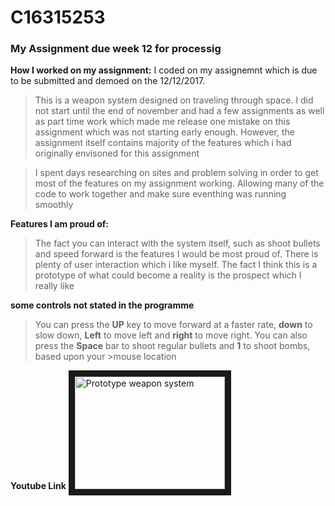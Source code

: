 # C16315253
### My Assignment due week 12 for processig
**How I worked on my assignment:**
I coded on my assignemnt which is due to be submitted and demoed on the 12/12/2017. 
>This is a weapon system designed on traveling through space. 
I did not start until the end of november and had a few assignments as well as part time work
>which made me release one mistake on this assignment which was not starting early enough.
However, the assignment itself contains majority of the features which i had originally envisoned for this assignment

>I spent days researching on sites and problem solving in order to get most of the features on my assignment working.
Allowing many of the code to work together and make sure eventhing was running smoothly

**Features I am proud of:**

>The fact you can interact with the system itself, such as shoot bullets and speed forward is the features I would 
>be most proud of. There is plenty of user interaction which i like myself.
>The fact I think this is a prototype of what could become a reality is the prospect which I really like

**some controls not stated in the programme**
>You can press the **UP** key to move forward at a faster rate, **down** to slow down, **Left** to move left
>and **right** to move right. You can also press the **Space** bar to shoot regular bullets  and **1** to shoot bombs, based upon your >mouse location

**Youtube Link**
<a href="https://www.youtube.com/watch?v=u5nc7LkY1uw">
<img src="https://www.youtube.com/watch?v=u5nc7LkY1uw" alt="Prototype weapon system" width="240" height="180" border="10" /></a>
